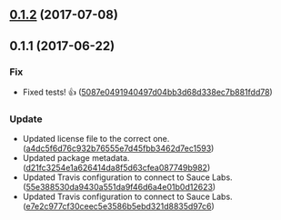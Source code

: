<a name="0.1.2"></a>
## [0.1.2](https://github.com/advanced-rest-client/authorization-data-saver/compare/0.1.1...v0.1.2) (2017-07-08)




<a name="0.1.1"></a>
## 0.1.1 (2017-06-22)


### Fix

* Fixed tests! 👍 ([5087e0491940497d04bb3d68d338ec7b881fdd78](https://github.com/advanced-rest-client/authorization-data-saver/commit/5087e0491940497d04bb3d68d338ec7b881fdd78))

### Update

* Updated license file to the correct one. ([a4dc5f6d76c932b76555e7d45fbb3462d7ec1593](https://github.com/advanced-rest-client/authorization-data-saver/commit/a4dc5f6d76c932b76555e7d45fbb3462d7ec1593))
* Updated package metadata. ([d21fc3254e1a626414da8f5d63cfea087749b982](https://github.com/advanced-rest-client/authorization-data-saver/commit/d21fc3254e1a626414da8f5d63cfea087749b982))
* Updated Travis configuration to connect to Sauce Labs. ([55e388530da9430a551da9f46d6a4e01b0d12623](https://github.com/advanced-rest-client/authorization-data-saver/commit/55e388530da9430a551da9f46d6a4e01b0d12623))
* Updated Travis configuration to connect to Sauce Labs. ([e7e2c977cf30ceec5e3586b5ebd321d8835d97c6](https://github.com/advanced-rest-client/authorization-data-saver/commit/e7e2c977cf30ceec5e3586b5ebd321d8835d97c6))



